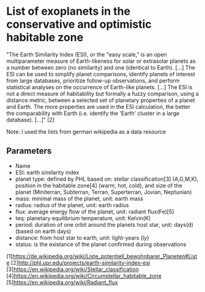 # List of exoplanets in the conservative and optimistic habitable zone
"The Earth Similarity Index (ESI), or the "easy scale," is an open multiparameter measure of Earth-likeness for solar or extrasolar planets as a number between zero (no similarity) and one (identical to Earth). [...]
The ESI can be used to simplify planet comparisons, identify planets of interest from large databases, prioritize follow-up observations, and perform statistical analyses on the occurrence of Earth-like planets. [...]
The ESI is not a direct measure of habitability but formally a fuzzy comparison, using a distance metric, between a selected set of planetary properties of a planet and Earth. The more properties are used in the ESI calculation, the better the comparability with Earth (i.e. identify the 'Earth' cluster in a large database). [...]" [2]

Note: I used the lists from german wikipedia as a data resource

## Parameters

* Name
* ESI: earth similarity index
* planet type: defined by PHL based on: stellar classification[3] (A,G,M,K), position in the habitable zone[4] (warm, hot, cold), and size of the planet (Miniterran, Subterran, Terran, Superterran, Jovian, Neptunian)
* mass: minimal mass of the planet, unit: earth mass
* radius: radius of the planet, unit: earth radius
* flux: average energy flow of the planet, unit: radiant flux(Fe)[5]
* teq: planetary equilibrium temperature, unit: Kelvin(K)
* period: duration of one orbit around the planets host star, unit: days(d) (based on earth days)
* distance: from host star to earth, unit: light-years (ly)
* status: is the existance of the planet confirmed during observations

[1]https://de.wikipedia.org/wiki/Liste_potentiell_bewohnbarer_Planeten#Liste 
[2]http://phl.upr.edu/projects/earth-similarity-index-esi
[3]https://en.wikipedia.org/wiki/Stellar_classification
[4]https://en.wikipedia.org/wiki/Circumstellar_habitable_zone
[5]https://en.wikipedia.org/wiki/Radiant_flux